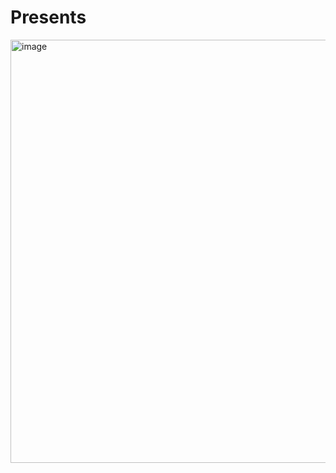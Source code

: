 # Presents #
<img width="677" alt="image" src="https://github.com/user-attachments/assets/2b21c9e5-0bae-4c54-b291-6f70863ba3a9">
